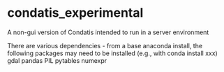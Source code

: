 # condatis_experimental
A non-gui version of Condatis intended to run in a server environment

There are various dependencies - from a base  anaconda install, the following packages may need to be installed
(e.g., with conda install xxx)
gdal
pandas
PIL
pytables
numexpr
